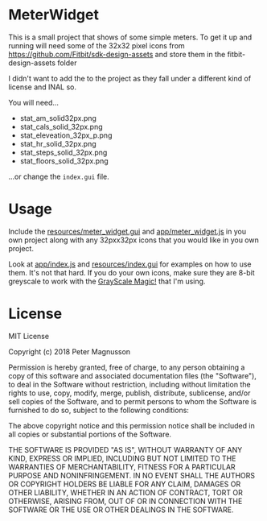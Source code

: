 MeterWidget
===========

This is a small project that shows of some simple meters.
To get it up and running will need some of the 32x32 pixel icons from 
https://github.com/Fitbit/sdk-design-assets and store them in the 
fitbit-design-assets folder

I didn't want to add the to the project as they fall under a different kind
of license and INAL so.

You will need...
* stat_am_solid32px.png
* stat_cals_solid_32px.png
* stat_eleveation_32px_p.png
* stat_hr_solid_32px.png
* stat_steps_solid_32px.png
* stat_floors_solid_32px.png

...or change the `index.gui` file.


Usage
=====
Include the [resources/meter_widget.gui]() and [app/meter_widget.js]() in you own project
along with any 32pxx32px icons that you would like in you own project.

Look at [app/index.js]() and [resources/index.gui]() for examples on how to use them. 
It's not that hard.
If you do your own icons, make sure they are 8-bit greyscale to work with the 
[GrayScale Magic!](https://dev.fitbit.com/build/guides/user-interface/css/#grayscale-magic-)
that I'm using.

License
=======
MIT License

Copyright (c) 2018 Peter Magnusson

Permission is hereby granted, free of charge, to any person obtaining a copy
of this software and associated documentation files (the "Software"), to deal
in the Software without restriction, including without limitation the rights
to use, copy, modify, merge, publish, distribute, sublicense, and/or sell
copies of the Software, and to permit persons to whom the Software is
furnished to do so, subject to the following conditions:

The above copyright notice and this permission notice shall be included in all
copies or substantial portions of the Software.

THE SOFTWARE IS PROVIDED "AS IS", WITHOUT WARRANTY OF ANY KIND, EXPRESS OR
IMPLIED, INCLUDING BUT NOT LIMITED TO THE WARRANTIES OF MERCHANTABILITY,
FITNESS FOR A PARTICULAR PURPOSE AND NONINFRINGEMENT. IN NO EVENT SHALL THE
AUTHORS OR COPYRIGHT HOLDERS BE LIABLE FOR ANY CLAIM, DAMAGES OR OTHER
LIABILITY, WHETHER IN AN ACTION OF CONTRACT, TORT OR OTHERWISE, ARISING FROM,
OUT OF OR IN CONNECTION WITH THE SOFTWARE OR THE USE OR OTHER DEALINGS IN THE
SOFTWARE.
